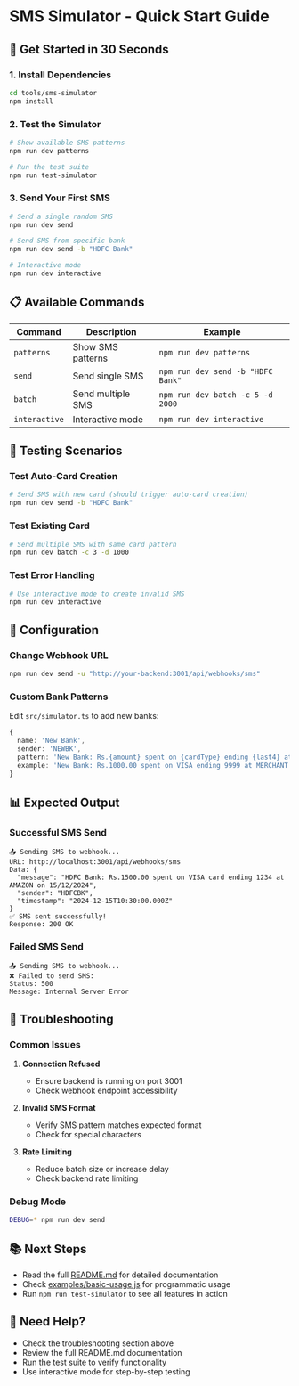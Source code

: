 # SMS Simulator - Quick Start Guide

## 🚀 Get Started in 30 Seconds

### 1. Install Dependencies
```bash
cd tools/sms-simulator
npm install
```

### 2. Test the Simulator
```bash
# Show available SMS patterns
npm run dev patterns

# Run the test suite
npm run test-simulator
```

### 3. Send Your First SMS
```bash
# Send a single random SMS
npm run dev send

# Send SMS from specific bank
npm run dev send -b "HDFC Bank"

# Interactive mode
npm run dev interactive
```

## 📋 Available Commands

| Command | Description | Example |
|---------|-------------|---------|
| `patterns` | Show SMS patterns | `npm run dev patterns` |
| `send` | Send single SMS | `npm run dev send -b "HDFC Bank"` |
| `batch` | Send multiple SMS | `npm run dev batch -c 5 -d 2000` |
| `interactive` | Interactive mode | `npm run dev interactive` |

## 🧪 Testing Scenarios

### Test Auto-Card Creation
```bash
# Send SMS with new card (should trigger auto-card creation)
npm run dev send -b "HDFC Bank"
```

### Test Existing Card
```bash
# Send multiple SMS with same card pattern
npm run dev batch -c 3 -d 1000
```

### Test Error Handling
```bash
# Use interactive mode to create invalid SMS
npm run dev interactive
```

## 🔧 Configuration

### Change Webhook URL
```bash
npm run dev send -u "http://your-backend:3001/api/webhooks/sms"
```

### Custom Bank Patterns
Edit `src/simulator.ts` to add new banks:
```typescript
{
  name: 'New Bank',
  sender: 'NEWBK',
  pattern: 'New Bank: Rs.{amount} spent on {cardType} ending {last4} at {merchant} on {date}',
  example: 'New Bank: Rs.1000.00 spent on VISA ending 9999 at MERCHANT on 01/01/2024'
}
```

## 📊 Expected Output

### Successful SMS Send
```
📤 Sending SMS to webhook...
URL: http://localhost:3001/api/webhooks/sms
Data: {
  "message": "HDFC Bank: Rs.1500.00 spent on VISA card ending 1234 at AMAZON on 15/12/2024",
  "sender": "HDFCBK",
  "timestamp": "2024-12-15T10:30:00.000Z"
}
✅ SMS sent successfully!
Response: 200 OK
```

### Failed SMS Send
```
📤 Sending SMS to webhook...
❌ Failed to send SMS:
Status: 500
Message: Internal Server Error
```

## 🚨 Troubleshooting

### Common Issues

1. **Connection Refused**
   - Ensure backend is running on port 3001
   - Check webhook endpoint accessibility

2. **Invalid SMS Format**
   - Verify SMS pattern matches expected format
   - Check for special characters

3. **Rate Limiting**
   - Reduce batch size or increase delay
   - Check backend rate limiting

### Debug Mode
```bash
DEBUG=* npm run dev send
```

## 📚 Next Steps

- Read the full [README.md](README.md) for detailed documentation
- Check [examples/basic-usage.js](examples/basic-usage.js) for programmatic usage
- Run `npm run test-simulator` to see all features in action

## 🤝 Need Help?

- Check the troubleshooting section above
- Review the full README.md documentation
- Run the test suite to verify functionality
- Use interactive mode for step-by-step testing 